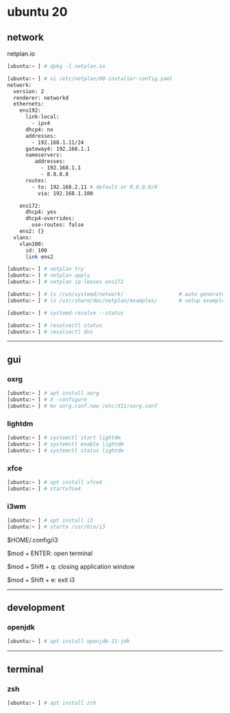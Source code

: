# ubuntu 20

## network

netplan.io

```bash
[ubuntu:~ ] # dpkg -l netplan.io

[ubuntu:~ ] # vi /etc/netplan/00-installer-config.yaml
network:
  version: 2
  renderer: networkd
  ethernets:
    ens192:
      link-local:
        - ipv4
      dhcp4: no
      addresses:
        - 192.168.1.11/24
      gateway4: 192.168.1.1
      nameservers:
         addresses:
           - 192.168.1.1
           - 8.8.8.8
      routes:
        - to: 192.168.2.11 # default or 0.0.0.0/0
          via: 192.168.1.100

    ens172:
      dhcp4: yes
      dhcp4-overrides:
        use-routes: false
    ens2: {}
  vlans:
    vlan100:
      id: 100
      link ens2

[ubuntu:~ ] # netplan try
[ubuntu:~ ] # netplan apply
[ubuntu:~ ] # netplan ip leases ens172

[ubuntu:~ ] # ls /run/systemd/network/                  # auto generate systemd script
[ubuntu:~ ] # ls /usr/share/doc/netplan/examples/       # setup example
```

```bash
[ubuntu:~ ] # systemd-resolve --status

[ubuntu:~ ] # resolvectl status
[ubuntu:~ ] # resolvectl dns
```

---

## gui

### oxrg

```bash
[ubuntu:~ ] # apt install xorg
[ubuntu:~ ] # X -configure
[ubuntu:~ ] # mv xorg.conf.new /etc/X11/xorg.conf
```

### lightdm

```bash
[ubuntu:~ ] # systemctl start lightdm
[ubuntu:~ ] # systemctl enable lightdm
[ubuntu:~ ] # systemctl status lightdm
```


### xfce

```bash
[ubuntu:~ ] # apt install xfce4
[ubuntu:~ ] # startxfce4
```


### i3wm

```bash
[ubuntu:~ ] # apt install i3
[ubuntu:~ ] # startx /usr/bin/i3
```

$HOME/.config/i3

$mod + ENTER: open terminal

$mod + Shift + q: closing application window

$mod + Shift + e: exit i3


---

## development

### openjdk

```bash
[ubuntu:~ ] # apt install openjdk-11-jdk
```


---

## terminal

### zsh

```bash
[ubuntu:~ ] # apt install zsh
```

